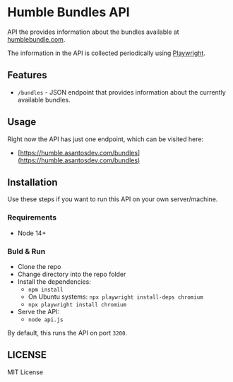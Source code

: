 # Humble Bundles API

API the provides information about the bundles available at [humblebundle.com](https://www.humblebundle.com/bundles).

The information in the API is collected periodically using [Playwright](https://playwright.dev/).

## Features

* `/bundles` - JSON endpoint that provides information about the currently available bundles.

## Usage

Right now the API has just one endpoint, which can be visited here:

* [https://humble.asantosdev.com/bundles](https://humble.asantosdev.com/bundles)

## Installation

Use these steps if you want to run this API on your own server/machine.

### Requirements

* Node 14+

### Buld & Run

* Clone the repo
* Change directory into the repo folder
* Install the dependencies:
  * `npm install`
  * On Ubuntu systems: `npx playwright install-deps chromium`
  * `npx playwright install chromium`
* Serve the API:
  * `node api.js`
  
By default, this runs the API on port `3200`.


## LICENSE

MIT License